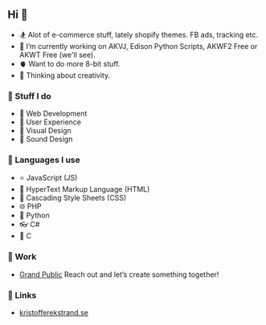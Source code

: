 ## Hi 👋

- 🏂 Alot of e-commerce stuff, lately shopify themes. FB ads, tracking etc.
- 🔭 I’m currently working on AKVJ, Edison Python Scripts, AKWF2 Free or AKWT Free (we'll see).
- 🫀 Want to do more 8-bit stuff.
- 🤔 Thinking about creativity.

### 🌋 Stuff I do

- 💾 Web Development
- 👼 User Experience
- 👀 Visual Design
- 🙉 Sound Design

### 🔪 Languages I use

- ⭐ JavaScript (JS)
- 🔗 HyperText Markup Language (HTML)
- 🎨 Cascading Style Sheets (CSS)
- 🌐 PHP
- 🐍 Python
- 👓 C#
- 🍂 C

### 🧪 Work
- [Grand Public](https://www.grandpublic.se/) Reach out and let’s create something together!

### 👾 Links
- [kristofferekstrand.se](https://kristofferekstrand.se/)







<!--
**KristofferKarlAxelEkstrand/KristofferKarlAxelEkstrand** is a ✨ _special_ ✨ repository because its `README.md` (this file) appears on your GitHub profile.

Here are some ideas to get you started:

- 🔭 I’m currently working on ...
- 🌱 I’m currently learning ...
- 👯 I’m looking to collaborate on ...
- 🤔 I’m looking for help with ...
- 💬 Ask me about ...
- 📫 How to reach me: ...
- 😄 Pronouns: ...
- ⚡ Fun fact: ...
-->
